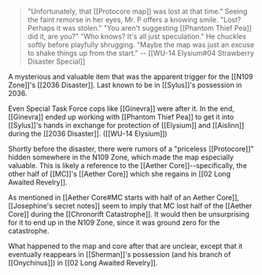 > "Unfortunately, that [[Protocore map]] was lost at that time."
> Seeing the faint remorse in her eyes, Mr. P offers a knowing smile. "Lost? Perhaps it was stolen."
> "You aren't suggesting [[Phantom Thief Pea]] did it, are you?"
> "Who knows? It's all just speculation." He chuckles softly before playfully shrugging. "Maybe the map was just an excuse to shake things up from the start."
> -- [[WU-14 Elysium#04 Strawberry Disaster Special]]

A mysterious and valuable item that was the apparent trigger for the [[N109 Zone]]'s [[2036 Disaster]]. Last known to be in [[Sylus]]'s possession in 2036.

Even Special Task Force cops like [[Ginevra]] were after it. In the end, [[Ginevra]] ended up working with [[Phantom Thief Pea]] to get it into [[Sylus]]'s hands in exchange for protection of [[Elysium]] and [[Aislinn]] during the [[2036 Disaster]]. ([[WU-14 Elysium]])

Shortly before the disaster, there were rumors of a "priceless [[Protocore]]" hidden somewhere in the N109 Zone, which made the map especially valuable. This is likely a reference to the [[Aether Core]]--specifically, the other half of [[MC]]'s [[Aether Core]] which she regains in [[02 Long Awaited Revelry]].

As mentioned in [[Aether Core#MC starts with half of an Aether Core]], [[Josephine's secret notes]] seem to imply that MC lost half of the [[Aether Core]] during the [[Chronorift Catastrophe]]. It would then be unsurprising for it to end up in the N109 Zone, since it was ground zero for the catastrophe.

What happened to the map and core after that are unclear, except that it eventually reappears in [[Sherman]]'s possession (and his branch of [[Onychinus]]) in [[02 Long Awaited Revelry]].
